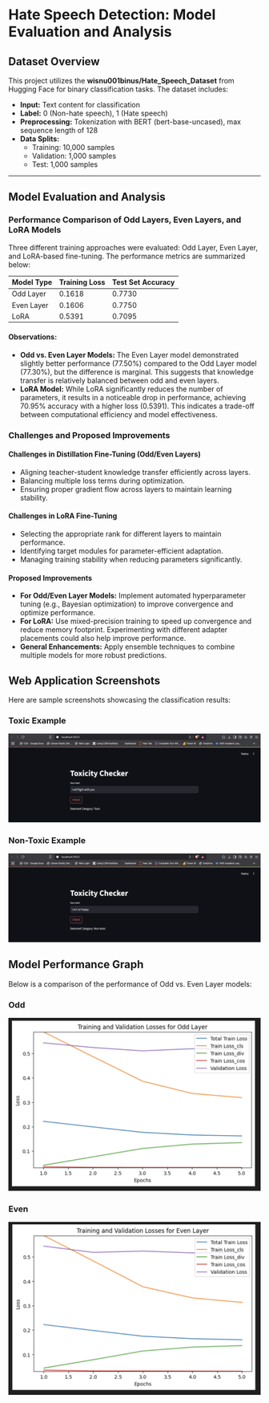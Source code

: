# Hate Speech Detection: Model Evaluation and Analysis

## Dataset Overview
This project utilizes the **wisnu001binus/Hate_Speech_Dataset** from Hugging Face for binary classification tasks. The dataset includes:

- **Input:** Text content for classification
- **Label:** 0 (Non-hate speech), 1 (Hate speech)
- **Preprocessing:** Tokenization with BERT (bert-base-uncased), max sequence length of 128
- **Data Splits:**
  - Training: 10,000 samples
  - Validation: 1,000 samples
  - Test: 1,000 samples

---

## Model Evaluation and Analysis
### Performance Comparison of Odd Layers, Even Layers, and LoRA Models
Three different training approaches were evaluated: Odd Layer, Even Layer, and LoRA-based fine-tuning. The performance metrics are summarized below:

| Model Type  | Training Loss | Test Set Accuracy |
|------------|--------------|------------------|
| Odd Layer  | 0.1618       | 0.7730           |
| Even Layer | 0.1606       | 0.7750           |
| LoRA       | 0.5391       | 0.7095           |

#### Observations:
- **Odd vs. Even Layer Models:** The Even Layer model demonstrated slightly better performance (77.50%) compared to the Odd Layer model (77.30%), but the difference is marginal. This suggests that knowledge transfer is relatively balanced between odd and even layers.
- **LoRA Model:** While LoRA significantly reduces the number of parameters, it results in a noticeable drop in performance, achieving 70.95% accuracy with a higher loss (0.5391). This indicates a trade-off between computational efficiency and model effectiveness.

### Challenges and Proposed Improvements

#### Challenges in Distillation Fine-Tuning (Odd/Even Layers)
- Aligning teacher-student knowledge transfer efficiently across layers.
- Balancing multiple loss terms during optimization.
- Ensuring proper gradient flow across layers to maintain learning stability.

#### Challenges in LoRA Fine-Tuning
- Selecting the appropriate rank for different layers to maintain performance.
- Identifying target modules for parameter-efficient adaptation.
- Managing training stability when reducing parameters significantly.

#### Proposed Improvements
- **For Odd/Even Layer Models:** Implement automated hyperparameter tuning (e.g., Bayesian optimization) to improve convergence and optimize performance.
- **For LoRA:** Use mixed-precision training to speed up convergence and reduce memory footprint. Experimenting with different adapter placements could also help improve performance.
- **General Enhancements:** Apply ensemble techniques to combine multiple models for more robust predictions.


## Web Application Screenshots  
Here are sample screenshots showcasing the classification results:  

### Toxic Example  
![Toxic Message](toxic.png)  

### Non-Toxic Example  
![Non-Toxic Message](nontoxic.png)  

## Model Performance Graph  
Below is a comparison of the performance of Odd vs. Even Layer models:  
### Odd
![Odd Model](odd.png)  
### Even
![Even Model](even.png)  

